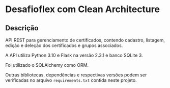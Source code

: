 # Desafioflex com Clean Architecture

## Descrição
API REST para gerenciamento de certificados, contendo cadastro, listagem, edição e deleção dos certificados e grupos associados.

A API utiliza Python 3.10 e Flask na versão 2.3.1 e banco SQLite 3.

Foi utilizado o SQLAlchemy como ORM.

Outras bibliotecas, dependências e respectivas versões podem ser verificadas no arquivo `requirements.txt` contida neste projeto.

